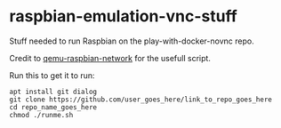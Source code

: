 # raspbian-emulation-vnc-stuff

Stuff needed to run Raspbian on the play-with-docker-novnc repo.

Credit to [qemu-raspbian-network](https://github.com/nachoparker/qemu-raspbian-network) for the usefull script.

Run this to get it to run:

```
apt install git dialog
git clone https://github.com/user_goes_here/link_to_repo_goes_here
cd repo_name_goes_here
chmod ./runme.sh
```
